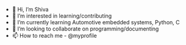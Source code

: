 - 👋 Hi, I’m Shiva
- 👀 I’m interested in learning/contributing
- 🌱 I’m currently learning Automotive embedded systems, Python, C
- 💞️ I’m looking to collaborate on programming/documenting
- 📫 How to reach me - @myprofile

<!---
shivakbs/shivakbs is a ✨ special ✨ repository because its `README.md` (this file) appears on your GitHub profile.
You can click the Preview link to take a look at your changes.
--->

